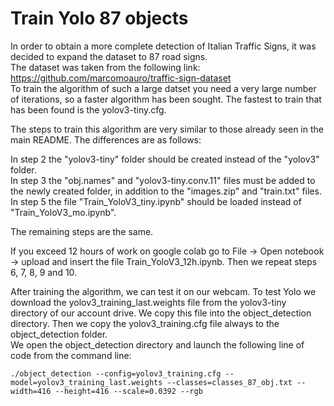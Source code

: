 # Train Yolo 87 objects 

In order to obtain a more complete detection of  Italian Traffic Signs, it was decided to expand the dataset to 87 road signs.\
The dataset was taken from the following link: https://github.com/marcomoauro/traffic-sign-dataset \
To train the algorithm of such a large datset you need a very large number of iterations, so a faster algorithm has been sought. The fastest to train that has been found is the yolov3-tiny.cfg.

The steps to train this algorithm are very similar to those already seen in the main README. The differences are as follows:

In step 2 the "yolov3-tiny" folder should be created instead of the "yolov3" folder.\
In step 3 the "obj.names" and "yolov3-tiny.conv.11" files must be added to the newly created folder, in addition to the "images.zip" and "train.txt" files.\
In step 5 the file "Train_YoloV3_tiny.ipynb" should be loaded instead of "Train_YoloV3_mo.ipynb".

The remaining steps are the same.

If you exceed 12 hours of work on google colab go to File -> Open notebook -> upload and insert the file Train_YoloV3_12h.ipynb.
Then we repeat steps 6, 7, 8, 9 and 10.

After training the algorithm, we can test it on our webcam.
To test Yolo we download the yolov3_training_last.weights file from the yolov3-tiny directory of our account drive. We copy this file into the object_detection directory. Then we copy the yolov3_training.cfg file always to the object_detection folder. \
We open the object_detection directory and launch the following line of code from the command line:
```
./object_detection --config=yolov3_training.cfg --model=yolov3_training_last.weights --classes=classes_87_obj.txt --width=416 --height=416 --scale=0.0392 --rgb
```
